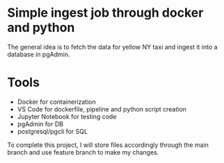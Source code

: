 # Simple ingest job through docker and python

The general idea is to fetch the data for yellow NY taxi and ingest it into a database in pgAdmin.

# Tools
- Docker for containerization
- VS Code for dockerfile, pipeline and python script creation
- Jupyter Notebook for testing code
- pgAdmin for DB
- postgresql/pgcli for SQL

To complete this project, I will store files accordingly through the main branch and use feature branch to make my changes. 
